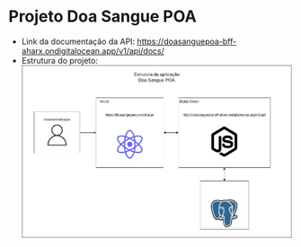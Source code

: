 # Projeto Doa Sangue POA
- Link da documentação da API: 
https://doasanguepoa-bff-aharx.ondigitalocean.app/v1/api/docs/
- Estrutura do projeto:
![Estrutura](estrutura_aplicacao.jpeg)

